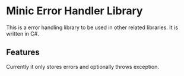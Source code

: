 # Minic Error Handler Library

This is a error handling library to be used in other related libraries. It is written in C#.


## Features

Currently it only stores errors and optionally throws exception.
